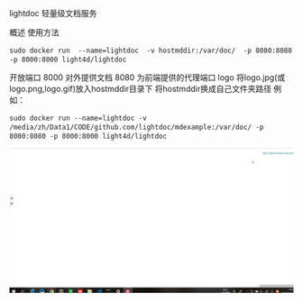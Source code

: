 lightdoc
轻量级文档服务

概述
使用方法
```
sudo docker run  --name=lightdoc  -v hostmddir:/var/doc/  -p 8080:8080 -p 8000:8000 light4d/lightdoc
```
开放端口
8000 对外提供文档
8080 为前端提供的代理端口
logo
将logo.jpg(或logo.png,logo.gif)放入hostmddir目录下 将hostmddir换成自己文件夹路径 例如：
```
sudo docker run --name=lightdoc -v /media/zh/Data1/CODE/github.com/lightdoc/mdexample:/var/doc/ -p 8080:8080 -p 8000:8000 light4d/lightdoc
```
![gif](./lightdoc.gif)

